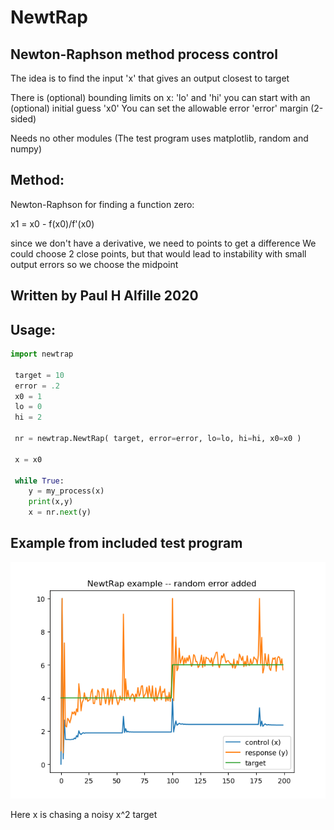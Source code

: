 # NewtRap
## Newton-Raphson method process control
 The idea is to find the input 'x' that gives an output closest to target

 There is (optional) bounding limits on x: 'lo' and 'hi' 
 you can start with an (optional) initial guess 'x0'
 You can set the allowable error 'error' margin (2-sided)

 Needs no other modules
 (The test program uses matplotlib, random and numpy)

## Method:
 Newton-Raphson for finding a function zero:
 
 x1 = x0 - f(x0)/f'(x0)

 since we don't have a derivative, we need to points to get a difference
 We could choose 2 close points, but that would lead to instability with small output errors
 so we choose the midpoint

## Written by Paul H Alfille 2020

## Usage:
```python
import newtrap
 
 target = 10
 error = .2
 x0 = 1
 lo = 0
 hi = 2
 
 nr = newtrap.NewtRap( target, error=error, lo=lo, hi=hi, x0=x0 )

 x = x0
 
 while True:
    y = my_process(x)
    print(x,y)    
    x = nr.next(y)
```    
## Example from included test program

![](Figure_1.png)

Here x is chasing a noisy x^2 target

